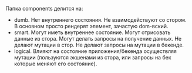 Папка components делится на:

- dumb. Нет внутреннего состояния. Не взаимодействуют со стором. В основном просто рендерят элемент, зачастую dom-вский. 
- smart. Могут иметь внутреннее состояние. Могут отрисовать данные из стора. Могут делать запросы на получение данных. Не делают мутации в стор. Не делают запросы на мутации в бекенде.
- logical. Влияют на состояние приложения/бекенда осуществляя мутации (пользуются экшенами из стора, или запросы на бек которые меняют его состояние).
